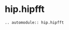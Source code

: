 # hip.hipfft

<!-- This file has been autogenerated, do not modify. -->

<!-- global automodule options are set in conf.py -->
```{eval-rst}
.. automodule:: hip.hipfft


```